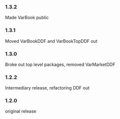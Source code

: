 <!--

    Copyright (C) 2011-2012 Barchart, Inc. <http://www.barchart.com/>

    All rights reserved. Licensed under the OSI BSD License.

    http://www.opensource.org/licenses/bsd-license.php

-->
### 1.3.2
Made VarBook public

### 1.3.1
Moved VarBookDDF and VarBookTopDDF out

### 1.3.0
Broke out top level packages, removed VarMarketDDF

### 1.2.2
Intermediary release, refactoring DDF out 

### 1.2.0
original release
